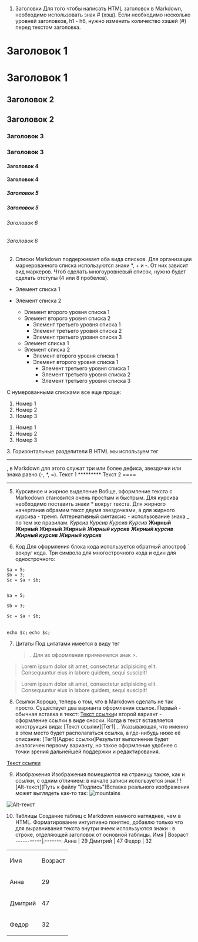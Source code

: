 1. Заголовки
Для того чтобы написать HTML заголовок в Markdown, необходимо использовать знак # (хэш). Если необходимо несколько уровней заголовков, h1 - h6, нужно изменить количество хэшей (#) перед текстом заголовка.
# Заголовок 1           <h1>Заголовок 1</h1>
## Заголовок 2          <h2>Заголовок 2</h2>
### Заголовок 3         <h3>Заголовок 3</h3>
#### Заголовок 4        <h4>Заголовок 4</h4>
##### Заголовок 5       <h5>Заголовок 5</h5>
###### Заголовок 6      <h6>Заголовок 6</h6>



2. Списки
Markdown поддерживает оба вида списков. Для организации маркерованного списка используются знаки *, + и -. От них зависит вид маркеров. Чтоб сделать многоуровневый список, нужно будет сделать отступы (4 или 8 пробелов).
* Элемент списка 1                                              
* Элемент списка 2                                                  
    + Элемент второго уровня списка 1 
    + Элемент второго уровня списка 2 
        - Элемент третьего уровня списка 1 
        - Элемент третьего уровня списка 2 
        - Элемент третьего уровня списка 3

    <ul>
        <li>Элемент списка 1</li>
        <li>Элемент списка 2
            <ul>
                <li>Элемент второго уровня списка 1</li>
                <li>Элемент второго уровня списка 1
                    <ul>
                        <li>Элемент третьего уровня списка 1</li>
                        <li>Элемент третьего уровня списка 2</li>
                        <li>Элемент третьего уровня списка 3</li>
                    </ul>
                </li>
            </ul>
        </li>
    </ul>

С нумерованными списками все еще проще:
1. Номер 1
2. Номер 2 
3. Номер 3
<ol>
    <li>Номер 1</li>
    <li>Номер 2</li>
    <li>Номер 3</li>
</ol
>
3. Горизонтальные разделители
В HTML мы используем тег <hr \>, в Markdown для этого служат три или более дефиса, звездочки или знака равно (-, *, =).
Текст 1 
********* 
Текст 2 
====
<hr stule="border: none; background-color: black; color: black; height: 2px;"></hr>


5. Курсивное и жирное выделение
Вобще, оформление текста с Markodown становится очень простым и быстрым. Для курсива необходимо поставить знаки * вокруг текста. Для жирного начертания обрамим текст двумя звездочками, а для жирного курсива - тремя. Алтернативный синтаксис - использование знака _ по тем же правилам.
*Курсив* <i>Курсив</i>
_Курсив_ <i>Курсив</i>
**Жирный**  <b>Жирный</b>
__Жирный__  <b>Жирный</b>
***Жирный курсив***  <i><b>Жирный курсив</b></i>
___Жирный курсив___  <i><b>Жирный курсив</b></i>


6. Код
Для оформления блока кода используется обратный апостроф ` вокруг кода. Три символа для многострочного кода и один для однострочного:
```
$a = 5; 
$b = 3; 
$c = $a + $b; 
``` 
<code>
$a = 5;</br>
$b = 3;</br>
$c = $a + $b;</br> 
</code>

`echo $c;`  <code>echo $c;</code>

7. Цитаты
Под цитатами имеется в виду тег <blockquote>. Для их оформления применяется знак >.
> Lorem ipsum dolor sit amet, consectetur adipisicing elit. Consequuntur eius in labore quidem, sequi suscipit!

<blockquote>Lorem ipsum dolor sit amet, consectetur adipisicing elit. Consequuntur eius in labore quidem, sequi suscipit!</blockquote>


8. Ссылки
Хорошо, теперь о том, что в Markdown сделать не так просто.
Существует два варианта оформления ссылок. Первый - обычная вставка в текст:
[Текст ссылки](адрес "Описание")и второй вариант - оформление ссылки в виде сноски. Когда в текст вставляется конструкция вида:
[Текст ссылки][Тег1]... Указывающая, что именно в этом место будет располагаться ссылка, а где-нибудь ниже её описание:
[Тег1][Адрес ссылки]Результат выполнение будет аналогичен первому варианту, но такое оформление удобнее с точки зрения дальнейшей поддержки и редактирования.

<a href="адрес">Текст ссылки</a>

9. Изображения
Изображения помещаются на страницу также, как и ссылки, с одним отличием: в начале записи используется знак !
![Alt-текст](Путь к файлу "Подпись")Вставка реального изображения может выглядеть как-то так:
![mountains](/img/mountan.png "Пейзаж с горами")

<img src="Путь к файлу 'Подпись'" alt="Alt-текст">

10. Таблицы
Создание таблиц с Markdown намного нагляднее, чем в HTML. Форматирование интуитивно понятно, добавлю только что для выравнивания текста внутри ячеек используются знаки : в строке, отделяющей заголовок от основной таблицы.
    Имя    | Возраст 
-----------|:-------: 
Анна       |   29 
Дмитрий    |   47 
Федор      |   32

<table>
  <tr>
    <td>Имя</td>
    <td><p stule="text-align: center;">Возраст</p></td>
  </tr>
  <tr>
    <td>Анна</td>
    <td><p stule="text-align: center;">29</p></td>
  </tr>
  <tr>
    <td>Дмитрий</td>
    <td><p stule="text-align: center;">47</p></td>
  </tr>
  <tr>
    <td>Федор</td>
    <td><p stule="text-align: center;">32</p></td>
  </tr>